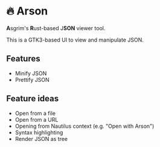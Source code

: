 # 🔥 Arson

**A**sgrim's **R**ust-based J**SON** viewer tool.

This is a GTK3-based UI to view and manipulate JSON.

## Features

 * Minify JSON
 * Prettify JSON

## Feature ideas

 * Open from a file
 * Open from a URL
 * Opening from Nautilus context (e.g. "Open with Arson")
 * Syntax highlighting
 * Render JSON as tree
